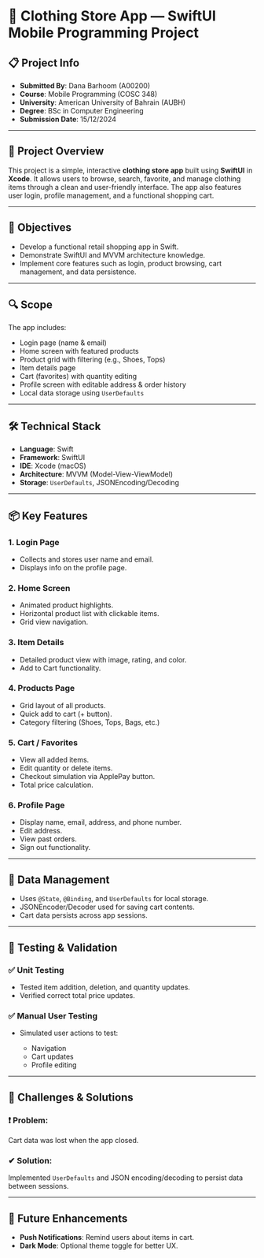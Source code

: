 # 👚 Clothing Store App — SwiftUI Mobile Programming Project

## 📋 Project Info

* **Submitted By**: Dana Barhoom (A00200)
* **Course**: Mobile Programming (COSC 348)
* **University**: American University of Bahrain (AUBH)
* **Degree**: BSc in Computer Engineering
* **Submission Date**: 15/12/2024

---

## 📱 Project Overview

This project is a simple, interactive **clothing store app** built using **SwiftUI** in **Xcode**. It allows users to browse, search, favorite, and manage clothing items through a clean and user-friendly interface. The app also features user login, profile management, and a functional shopping cart.

---

## 🎯 Objectives

* Develop a functional retail shopping app in Swift.
* Demonstrate SwiftUI and MVVM architecture knowledge.
* Implement core features such as login, product browsing, cart management, and data persistence.

---

## 🔍 Scope

The app includes:

* Login page (name & email)
* Home screen with featured products
* Product grid with filtering (e.g., Shoes, Tops)
* Item details page
* Cart (favorites) with quantity editing
* Profile screen with editable address & order history
* Local data storage using `UserDefaults`

---

## 🛠️ Technical Stack

* **Language**: Swift
* **Framework**: SwiftUI
* **IDE**: Xcode (macOS)
* **Architecture**: MVVM (Model-View-ViewModel)
* **Storage**: `UserDefaults`, JSONEncoding/Decoding

---

## 📦 Key Features

### 1. **Login Page**

* Collects and stores user name and email.
* Displays info on the profile page.

### 2. **Home Screen**

* Animated product highlights.
* Horizontal product list with clickable items.
* Grid view navigation.

### 3. **Item Details**

* Detailed product view with image, rating, and color.
* Add to Cart functionality.

### 4. **Products Page**

* Grid layout of all products.
* Quick add to cart (+ button).
* Category filtering (Shoes, Tops, Bags, etc.)

### 5. **Cart / Favorites**

* View all added items.
* Edit quantity or delete items.
* Checkout simulation via ApplePay button.
* Total price calculation.

### 6. **Profile Page**

* Display name, email, address, and phone number.
* Edit address.
* View past orders.
* Sign out functionality.

---

## 💾 Data Management

* Uses `@State`, `@Binding`, and `UserDefaults` for local storage.
* JSONEncoder/Decoder used for saving cart contents.
* Cart data persists across app sessions.

---

## 🧪 Testing & Validation

### ✅ Unit Testing

* Tested item addition, deletion, and quantity updates.
* Verified correct total price updates.

### ✅ Manual User Testing

* Simulated user actions to test:

  * Navigation
  * Cart updates
  * Profile editing

---

## 🧩 Challenges & Solutions

### ❗ Problem:

Cart data was lost when the app closed.

### ✔ Solution:

Implemented `UserDefaults` and JSON encoding/decoding to persist data between sessions.

---

## 🚀 Future Enhancements

* **Push Notifications**: Remind users about items in cart.
* **Dark Mode**: Optional theme toggle for better UX.
